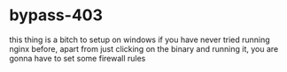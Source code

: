 # bypass-403

this thing is a bitch to setup on windows
if you have never tried running nginx before, apart from just clicking on the binary and running it, you are gonna have to set some firewall rules